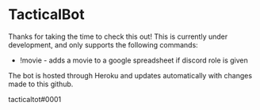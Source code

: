# TacticalBot
Thanks for taking the time to check this out!
This is currently under development, and only supports the following commands:
* !movie - adds a movie to a google spreadsheet if discord role is given

The bot is hosted through Heroku and updates automatically with changes made to this github.

tacticaltot#0001

